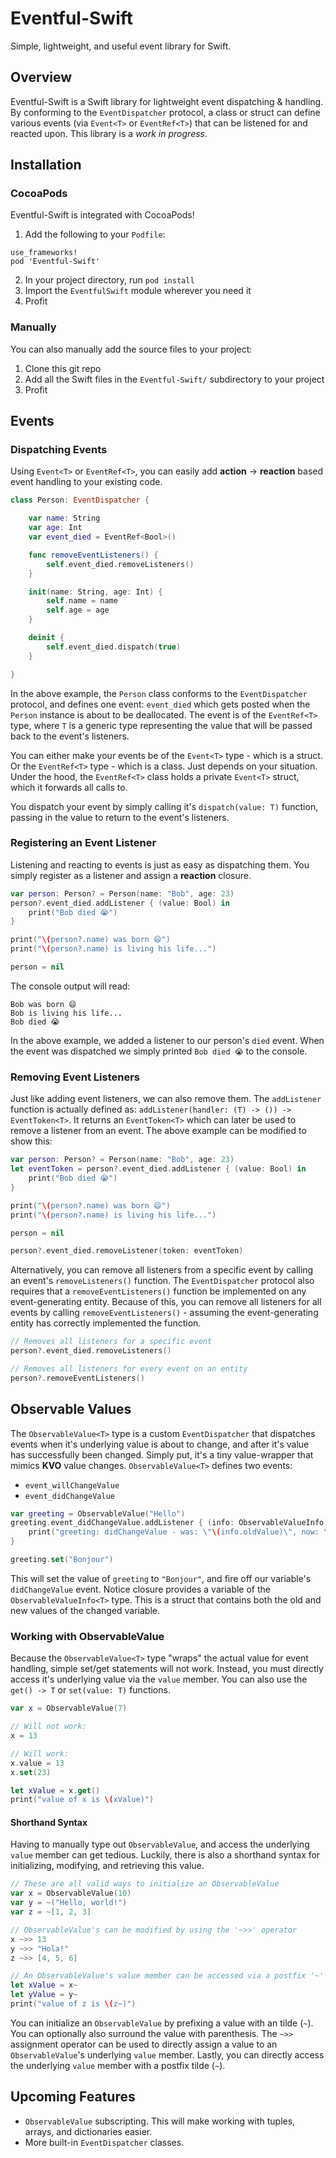 # Eventful-Swift
Simple, lightweight, and useful event library for Swift.

## Overview
Eventful-Swift is a Swift library for lightweight event dispatching & handling. By conforming to the `EventDispatcher` protocol, a class or struct can define various events (via `Event<T>` or `EventRef<T>`) that can be listened for and reacted upon. This library is a _work in progress_.

## Installation
### CocoaPods
Eventful-Swift is integrated with CocoaPods!

1. Add the following to your `Podfile`:
```
use_frameworks!
pod 'Eventful-Swift'
```
2. In your project directory, run `pod install`
3. Import the `EventfulSwift` module wherever you need it
4. Profit

### Manually

You can also manually add the source files to your project:
1. Clone this git repo
2. Add all the Swift files in the `Eventful-Swift/` subdirectory to your project
3. Profit

## Events
### Dispatching Events
Using `Event<T>` or `EventRef<T>`, you can easily add **action** → **reaction** based event handling to your existing code.

```swift
class Person: EventDispatcher {

    var name: String
    var age: Int
    var event_died = EventRef<Bool>()

    func removeEventListeners() {
        self.event_died.removeListeners()
    }

    init(name: String, age: Int) {
        self.name = name
        self.age = age
    }

    deinit {
        self.event_died.dispatch(true)
    }

}
```
In the above example, the `Person` class conforms to the `EventDispatcher` protocol, and defines one event: `event_died` which gets posted when the `Person` instance is about to be deallocated. The event is of the `EventRef<T>` type, where `T` is a generic type representing the value that will be passed back to the event's listeners.

You can either make your events be of the `Event<T>` type - which is a struct. Or the `EventRef<T>` type - which is a class. Just depends on your situation. Under the hood, the `EventRef<T>` class holds a private `Event<T>` struct, which it forwards all calls to.

You dispatch your event by simply calling it's `dispatch(value: T)` function, passing in the value to return to the event's listeners.

### Registering an Event Listener
Listening and reacting to events is just as easy as dispatching them. You simply register as a listener and assign a **reaction** closure.

```swift
var person: Person? = Person(name: "Bob", age: 23)
person?.event_died.addListener { (value: Bool) in
    print("Bob died 😭")
}

print("\(person?.name) was born 😄")
print("\(person?.name) is living his life...")

person = nil
```
The console output will read:

```
Bob was born 😄
Bob is living his life...
Bob died 😭
```

In the above example, we added a listener to our person's `died` event. When the event was dispatched we simply printed `Bob died 😭` to the console.

### Removing Event Listeners
Just like adding event listeners, we can also remove them. The `addListener` function is actually defined as: `addListener(handler: (T) -> ()) -> EventToken<T>`. It returns an `EventToken<T>` which can later be used to remove a listener from an event. The above example can be modified to show this:

```swift
var person: Person? = Person(name: "Bob", age: 23)
let eventToken = person?.event_died.addListener { (value: Bool) in
    print("Bob died 😭")
}

print("\(person?.name) was born 😄")
print("\(person?.name) is living his life...")

person = nil

person?.event_died.removeListener(token: eventToken)
```

Alternatively, you can remove all listeners from a specific event by calling an event's `removeListeners()` function. The `EventDispatcher` protocol also requires that a `removeEventListeners()` function be implemented on any event-generating entity. Because of this, you can remove all listeners for all events by calling `removeEventListeners()` - assuming the event-generating entity has correctly implemented the function.

```swift
// Removes all listeners for a specific event
person?.event_died.removeListeners()

// Removes all listeners for every event on an entity
person?.removeEventListeners()
```

## Observable Values
The `ObservableValue<T>` type is a custom `EventDispatcher` that dispatches events when it's underlying value is about to change, and after it's value has successfully been changed. Simply put, it's a tiny value-wrapper that mimics **KVO** value changes. `ObservableValue<T>` defines two events:

- `event_willChangeValue`
- `event_didChangeValue`

```swift
var greeting = ObservableValue("Hello")
greeting.event_didChangeValue.addListener { (info: ObservableValueInfo)
    print("greeting: didChangeValue - was: \"\(info.oldValue)\", now: \"\(info.newValue)\"")
}

greeting.set("Bonjour")
```

This will set the value of `greeting` to `"Bonjour"`, and fire off our variable's `didChangeValue` event. Notice closure provides a variable of the `ObservableValueInfo<T>` type. This is a struct that contains both the old and new values of the changed variable.

### Working with ObservableValue
Because the `ObservableValue<T>` type "wraps" the actual value for event handling, simple set/get statements will not work. Instead, you must directly access it's underlying value via the `value` member. You can also use the `get() -> T` or `set(value: T)` functions.

```swift
var x = ObservableValue(7)

// Will not work:
x = 13

// Will work:
x.value = 13
x.set(23)

let xValue = x.get()
print("value of x is \(xValue)")
```

#### Shorthand Syntax
Having to manually type out `ObservableValue`, and access the underlying `value` member can get tedious. Luckily, there is also a shorthand syntax for initializing, modifying, and retrieving this value.

```swift
// These are all valid ways to initialize an ObservableValue
var x = ObservableValue(10)
var y = ~("Hello, world!")
var z = ~[1, 2, 3]

// ObservableValue's can be modified by using the '~>>' operator
x ~>> 13
y ~>> "Hola!"
z ~>> [4, 5, 6]

// An ObservableValue's value member can be accessed via a postfix '~'
let xValue = x~
let yValue = y~
print("value of z is \(z~)")
```

You can initialize an `ObservableValue` by prefixing a value with an tilde (`~`). You can optionally also surround the value with parenthesis. The `~>>` assignment operator can be used to directly assign a value to an `ObservableValue`'s underlying `value` member. Lastly, you can directly access the underlying `value` member with a postfix tilde (`~`).

## Upcoming Features
- `ObservableValue` subscripting. This will make working with tuples, arrays, and dictionaries easier.
- More built-in `EventDispatcher` classes.
